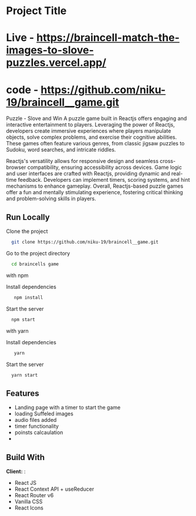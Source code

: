 # Project Title

# Live - https://braincell-match-the-images-to-slove-puzzles.vercel.app/

# code - https://github.com/niku-19/braincell__game.git

Puzzle - Slove and Win
A puzzle game built in Reactjs offers engaging and interactive entertainment to players. Leveraging the power of Reactjs, developers create immersive experiences where players manipulate objects, solve complex problems, and exercise their cognitive abilities. These games often feature various genres, from classic jigsaw puzzles to Sudoku, word searches, and intricate riddles.

Reactjs's versatility allows for responsive design and seamless cross-browser compatibility, ensuring accessibility across devices. Game logic and user interfaces are crafted with Reactjs, providing dynamic and real-time feedback. Developers can implement timers, scoring systems, and hint mechanisms to enhance gameplay. Overall, Reactjs-based puzzle games offer a fun and mentally stimulating experience, fostering critical thinking and problem-solving skills in players.

## Run Locally

Clone the project

```bash
  git clone https://github.com/niku-19/braincell__game.git
```

Go to the project directory

```bash
  cd braincells game
```

with npm

Install dependencies

```bash
   npm install
```

Start the server

```bash
  npm start
```

with yarn

Install dependencies

```bash
   yarn
```

Start the server

```bash
  yarn start
```

## Features

- Landing page with a timer to start the game
- loading Suffeled images
- audio files added
- timer functionality
- poinsts calcaulation
-

## Build With

**Client:** :

- React JS
- React Context API + useReducer
- React Router v6
- Vanilla CSS
- React Icons
